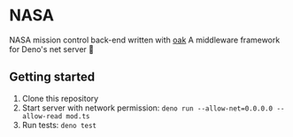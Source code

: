 # NASA
NASA mission control back-end written with [oak](https://oakserver.github.io/oak/)
A middleware framework for Deno's net server 🦕

## Getting started
1. Clone this repository
2. Start server with network permission: `deno run --allow-net=0.0.0.0 --allow-read mod.ts`
3. Run tests: `deno test`
